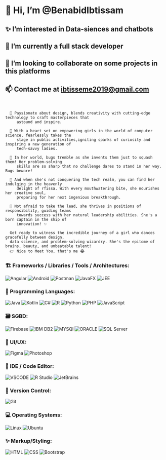 <!---
BenabidIbtissam/BenabidIbtissam is a ✨ special ✨ repository because its `README.md` (this file) appears on your GitHub profile.
You can click the Preview link to take a look at your changes.
--->

# 👋 Hi, I’m @BenabidIbtissam

## ✨ I’m interested in Data-siences and chatbots

## 🌱 I’m currently a full stack developer

## 👀 I’m looking to collaborate on some projects in this platforms

## 📫 Contact me at [ibtisseme2019@gmail.com](mailto:ibtisseme2019@gmail.com)

<br>

```
  🎨 Passionate about design, blends creativity with cutting-edge technology to craft masterpieces that
     astound and inspire.

  🚀 With a heart set on empowering girls in the world of computer science, fearlessly takes the
     stage in public activities,igniting sparks of curiosity and inspiring a new generation of
     tech-savvy ladies.

  🌟 In her world, bugs tremble as she invents them just to squash them! Her problem-solving
     skills are so sharp that no challenge dares to stand in her way. Bugs beware!

  🍴 And when she's not conquering the tech realm, you can find her indulging in the heavenly
     delight of rfissa. With every mouthwatering bite, she nourishes her creative soul,
     preparing for her next ingenious breakthrough.

  🎯 Not afraid to take the lead, she thrives in positions of responsibility, guiding teams
     towards success with her natural leadership abilities. She's a born captain in the ship of
     innovation! ✨

  Get ready to witness the incredible journey of a girl who dances gracefully between design,
  data science, and problem-solving wizardry. She's the epitome of brains, beauty, and unbeatable talent!
  👉 Nice to Meet You, that's me 😂
```

### :building_construction: Frameworks / Libraries / Tools / Architectures:

![Angular](https://img.shields.io/badge/Angular-%23DD0031.svg?style=for-the-badge&logo=angular&logoColor=white)
![Android](https://img.shields.io/badge/Android-%23E34F26.svg?style=for-the-badge&logo=android&logoColor=white)
![Postman](https://img.shields.io/badge/Postman-F6BB43?style=for-the-badge&logo=postman&logoColor=black)
![JavaFX](https://img.shields.io/badge/JavaFX-%23007396.svg?style=for-the-badge&logo=javafx&logoColor=white)
![JEE](https://img.shields.io/badge/JEE-%23FFB428.svg?style=for-the-badge&logo=java&logoColor=white)

### 🚀 Programming Languages:

![Java](https://img.shields.io/badge/Java-ED8B00?style=for-the-badge&logo=java&logoColor=white)
![Kotlin](https://img.shields.io/badge/Kotlin-%230095D5.svg?style=for-the-badge&logo=kotlin&logoColor=white)
![C#](https://img.shields.io/badge/C%23-%23239120.svg?style=for-the-badge&logo=c-sharp&logoColor=white)
![R](https://img.shields.io/badge/R-%23276DC3.svg?style=for-the-badge&logo=r&logoColor=white)
![Python](https://img.shields.io/badge/Python-14354C?style=for-the-badge&logo=python&logoColor=white)
![PHP](https://img.shields.io/badge/PHP-%23777BB4.svg?style=for-the-badge&logo=php&logoColor=white)
![JavaScript](https://img.shields.io/badge/JavaScript-323330?style=for-the-badge&logo=javascript&logoColor=F7DF1E)

### :card_file_box: SGBD:

![Firebase](https://img.shields.io/badge/Firebase-%23FFCA28.svg?style=for-the-badge&logo=firebase&logoColor=white)
![IBM DB2](https://img.shields.io/badge/IBM_DB2-%230077DB.svg?style=for-the-badge&logo=ibm&logoColor=white)
![MYSQl](https://img.shields.io/badge/MySQL-4479A1.svg?style=for-the-badge&logo=mysql&logoColor=white)
![ORACLE](https://img.shields.io/badge/Oracle-F80000.svg?style=for-the-badge&logo=oracle&logoColor=white)
![SQL Server](https://img.shields.io/badge/SQL_Server-%23CC2927.svg?style=for-the-badge&logo=microsoft-sql-server&logoColor=white)

### 🌷 UI/UX:

![Figma](https://img.shields.io/badge/Figma-%23F24E1E.svg?style=for-the-badge&logo=figma&logoColor=white)
![Photoshop](https://img.shields.io/badge/Photoshop-%2331A8FF.svg?style=for-the-badge&logo=adobe-photoshop&logoColor=white)

### :page_with_curl: IDE / Code Editor:

![VSCODE](https://img.shields.io/badge/Visual%20Studio%20Code-0078d7.svg?style=for-the-badge&logo=visual-studio-code&logoColor=white)
![R Studio](https://img.shields.io/badge/R_Studio-%23276DC3.svg?style=for-the-badge&logo=rstudio&logoColor=white)
![JetBrains](https://img.shields.io/badge/JetBrains-%23000000.svg?style=for-the-badge&logo=jetbrains&logoColor=white)

### :file_folder: Version Control:

![Git](https://img.shields.io/badge/Git-E44C30?style=for-the-badge&logo=git&logoColor=white)

### 💻 Operating Systems:

![Linux](https://img.shields.io/badge/Linux-FCC624?style=for-the-badge&logo=linux&logoColor=black)
![Ubuntu](https://img.shields.io/badge/Ubuntu-E95420?style=for-the-badge&logo=ubuntu&logoColor=white)

### ✨ Markup/Styling:

![HTML](https://img.shields.io/badge/HTML5-E34F26?style=for-the-badge&logo=html5&logoColor=white)
![CSS](https://img.shields.io/badge/CSS3-1572B6?style=for-the-badge&logo=css3&logoColor=white)
![Bootstrap](https://img.shields.io/badge/Bootstrap-%23563D7C.svg?style=for-the-badge&logo=bootstrap&logoColor=white)     
